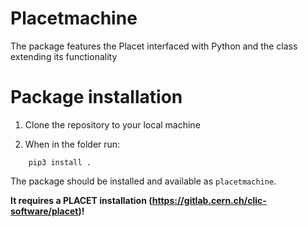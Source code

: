 # Placetmachine
The package features the Placet interfaced with Python and the class extending its functionality

# Package installation

1. Clone the repository to your local machine

2. When in the folder run:
```
    pip3 install .
```
The package should be installed and available as `placetmachine`.

**It requires a PLACET installation (https://gitlab.cern.ch/clic-software/placet)!**
